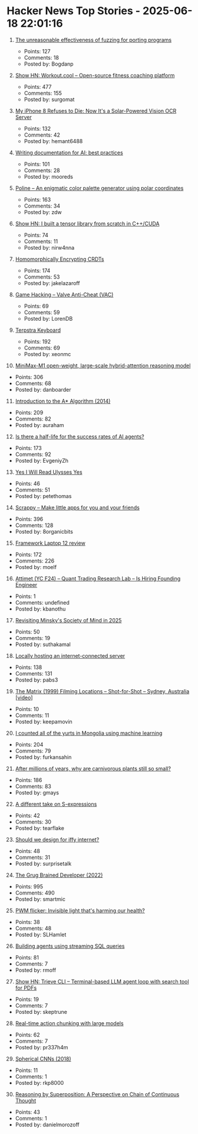 # Hacker News Top Stories - 2025-06-18 22:01:16

1. [The unreasonable effectiveness of fuzzing for porting programs](https://rjp.io/blog/2025-06-17-unreasonable-effectiveness-of-fuzzing)
   - Points: 127
   - Comments: 18
   - Posted by: Bogdanp

2. [Show HN: Workout.cool – Open-source fitness coaching platform](https://github.com/Snouzy/workout-cool)
   - Points: 477
   - Comments: 155
   - Posted by: surgomat

3. [My iPhone 8 Refuses to Die: Now It's a Solar-Powered Vision OCR Server](https://terminalbytes.com/iphone-8-solar-powered-vision-ocr-server/)
   - Points: 132
   - Comments: 42
   - Posted by: hemant6488

4. [Writing documentation for AI: best practices](https://docs.kapa.ai/improving/writing-best-practices)
   - Points: 101
   - Comments: 28
   - Posted by: mooreds

5. [Poline – An enigmatic color palette generator using polar coordinates](https://meodai.github.io/poline/)
   - Points: 163
   - Comments: 34
   - Posted by: zdw

6. [Show HN: I built a tensor library from scratch in C++/CUDA](https://github.com/nirw4nna/dsc)
   - Points: 74
   - Comments: 11
   - Posted by: nirw4nna

7. [Homomorphically Encrypting CRDTs](https://jakelazaroff.com/words/homomorphically-encrypted-crdts/)
   - Points: 174
   - Comments: 53
   - Posted by: jakelazaroff

8. [Game Hacking – Valve Anti-Cheat (VAC)](https://codeneverdies.github.io/posts/gh-2/)
   - Points: 69
   - Comments: 59
   - Posted by: LorenDB

9. [Terpstra Keyboard](http://terpstrakeyboard.com/web-app/keys.htm)
   - Points: 192
   - Comments: 69
   - Posted by: xeonmc

10. [MiniMax-M1 open-weight, large-scale hybrid-attention reasoning model](https://github.com/MiniMax-AI/MiniMax-M1)
   - Points: 306
   - Comments: 68
   - Posted by: danboarder

11. [Introduction to the A* Algorithm (2014)](https://www.redblobgames.com/pathfinding/a-star/introduction.html)
   - Points: 209
   - Comments: 82
   - Posted by: auraham

12. [Is there a half-life for the success rates of AI agents?](https://www.tobyord.com/writing/half-life)
   - Points: 173
   - Comments: 92
   - Posted by: EvgeniyZh

13. [Yes I Will Read Ulysses Yes](https://www.theatlantic.com/magazine/archive/2025/07/zachary-leader-richard-ellmann-james-joyce-review/682907/)
   - Points: 46
   - Comments: 51
   - Posted by: petethomas

14. [Scrappy – Make little apps for you and your friends](https://pontus.granstrom.me/scrappy/)
   - Points: 396
   - Comments: 128
   - Posted by: 8organicbits

15. [Framework Laptop 12 review](https://arstechnica.com/gadgets/2025/06/framework-laptop-12-review-im-excited-to-see-what-the-2nd-generation-looks-like/)
   - Points: 172
   - Comments: 226
   - Posted by: moelf

16. [Attimet (YC F24) – Quant Trading Research Lab – Is Hiring Founding Engineer](https://www.ycombinator.com/companies/attimet/jobs/b1w9pjE-founding-engineer)
   - Points: 1
   - Comments: undefined
   - Posted by: kbanothu

17. [Revisiting Minsky's Society of Mind in 2025](https://suthakamal.substack.com/p/revisiting-minskys-society-of-mind)
   - Points: 50
   - Comments: 19
   - Posted by: suthakamal

18. [Locally hosting an internet-connected server](https://mjg59.dreamwidth.org/72095.html)
   - Points: 138
   - Comments: 131
   - Posted by: pabs3

19. [The Matrix (1999) Filming Locations – Shot-for-Shot – Sydney, Australia [video]](https://www.youtube.com/watch?v=UVf7rMqnwI0)
   - Points: 10
   - Comments: 11
   - Posted by: keepamovin

20. [I counted all of the yurts in Mongolia using machine learning](https://monroeclinton.com/counting-all-yurts-in-mongolia/)
   - Points: 204
   - Comments: 79
   - Posted by: furkansahin

21. [After millions of years, why are carnivorous plants still so small?](https://www.smithsonianmag.com/articles/carnivorous-plants-have-been-trapping-animals-for-millions-of-years-so-why-have-they-never-grown-larger-180986708/)
   - Points: 186
   - Comments: 83
   - Posted by: gmays

22. [A different take on S-expressions](https://gist.github.com/tearflake/569db7fdc8b363b7d320ebfeef8ab503)
   - Points: 42
   - Comments: 30
   - Posted by: tearflake

23. [Should we design for iffy internet?](https://bytes.zone/posts/should-we-design-for-iffy-internet/)
   - Points: 48
   - Comments: 31
   - Posted by: surprisetalk

24. [The Grug Brained Developer (2022)](https://grugbrain.dev/)
   - Points: 995
   - Comments: 490
   - Posted by: smartmic

25. [PWM flicker: Invisible light that's harming our health?](https://caseorganic.medium.com/the-invisible-light-thats-harming-our-health-and-how-we-can-light-things-better-d3916de90521)
   - Points: 38
   - Comments: 48
   - Posted by: SLHamlet

26. [Building agents using streaming SQL queries](https://www.morling.dev/blog/this-ai-agent-should-have-been-sql-query/)
   - Points: 81
   - Comments: 7
   - Posted by: rmoff

27. [Show HN: Trieve CLI – Terminal-based LLM agent loop with search tool for PDFs](https://github.com/devflowinc/trieve/tree/main/clients/cli)
   - Points: 19
   - Comments: 7
   - Posted by: skeptrune

28. [Real-time action chunking with large models](https://www.pi.website/research/real_time_chunking)
   - Points: 62
   - Comments: 7
   - Posted by: pr337h4m

29. [Spherical CNNs (2018)](https://arxiv.org/abs/1801.10130)
   - Points: 11
   - Comments: 1
   - Posted by: rkp8000

30. [Reasoning by Superposition: A Perspective on Chain of Continuous Thought](https://arxiv.org/abs/2505.12514)
   - Points: 43
   - Comments: 1
   - Posted by: danielmorozoff

